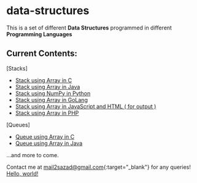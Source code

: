 # data-structures

This is a set of different **Data Structures** programmed in different **Programming Languages**

## Current Contents:

[Stacks]
- [Stack using Array in C](https://github.com/connect2sazad/data-structures/blob/master/ds_c/stack_using_array.c)
- [Stack using Array in Java](https://github.com/connect2sazad/data-structures/blob/master/ds_java/StackUsingArray.java)
- [Stack using NumPy in Python](https://github.com/connect2sazad/data-structures/blob/master/ds_python/stack_using_numpy.py)
- [Stack using Array in GoLang](https://github.com/connect2sazad/data-structures/blob/master/ds_golang/stack_using_array.go)
- [Stack using Array in JavaScript and HTML ( for output )](https://github.com/connect2sazad/data-structures/blob/master/ds_javascript/stack_using_array.js)
- [Stack using Array in PHP](https://github.com/connect2sazad/data-structures/blob/master/ds_php/stack_using_array.php)

[Queues]
- [Queue using Array in C](https://github.com/connect2sazad/data-structures/blob/master/ds_c/queue_using_array.c)
- [Queue using Array in Java](https://github.com/connect2sazad/data-structures/blob/master/ds_java/QueueUsingArray.java)


...and more to come.


Contact me at [mail2sazad@gmail.com](https://mail.google.com/mail/u/0/?fs=1&to=mail2sazad@gmail.com&tf=cm){:target="_blank"} for any queries!
<a href="http://example.com/" target="_blank">Hello, world!</a>